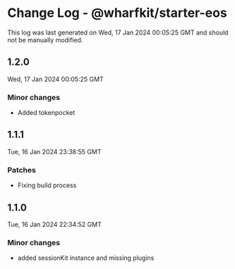 # Change Log - @wharfkit/starter-eos

This log was last generated on Wed, 17 Jan 2024 00:05:25 GMT and should not be manually modified.

## 1.2.0
Wed, 17 Jan 2024 00:05:25 GMT

### Minor changes

- Added tokenpocket

## 1.1.1
Tue, 16 Jan 2024 23:38:55 GMT

### Patches

- Fixing build process

## 1.1.0
Tue, 16 Jan 2024 22:34:52 GMT

### Minor changes

- added sessionKit instance and missing plugins

